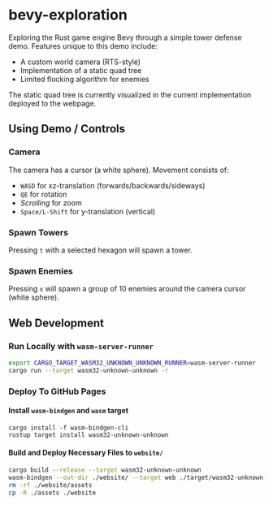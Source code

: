 # bevy-exploration
Exploring the Rust game engine Bevy through a simple tower defense demo. Features unique to this demo include:
- A custom world camera (RTS-style)
- Implementation of a static quad tree
- Limited flocking algorithm for enemies 

The static quad tree is currently visualized in the current implementation deployed to the webpage.

## Using Demo / Controls

### Camera
The camera has a cursor (a white sphere). Movement consists of:
- `WASD` for xz-translation (forwards/backwards/sideways)
- `QE` for rotation
- _Scrolling_ for zoom
- `Space/L-Shift` for y-translation (vertical)

### Spawn Towers
Pressing `t` with a selected hexagon will spawn a tower.

### Spawn Enemies
Pressing `x` will spawn a group of 10 enemies around the camera cursor (white sphere).


## Web Development 

### Run Locally with `wasm-server-runner`

```sh
export CARGO_TARGET_WASM32_UNKNOWN_UNKNOWN_RUNNER=wasm-server-runner
cargo run --target wasm32-unknown-unknown -r 
```

### Deploy To GitHub Pages

#### Install `wasm-bindgen` and `wasm` target
```
cargo install -f wasm-bindgen-cli
rustup target install wasm32-unknown-unknown
```

#### Build and Deploy Necessary Files to `website/`
```sh
cargo build --release --target wasm32-unknown-unknown
wasm-bindgen --out-dir ./website/ --target web ./target/wasm32-unknown-unknown/release/bevy-exploration.wasm
rm -rf ./website/assets
cp -R ./assets ./website
```
